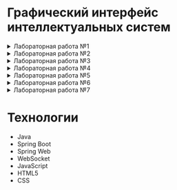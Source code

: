 # Графический интерфейс интеллектуальных систем
<details>
  <summary>Лабораторная работа №1</summary>

## Цель
Разработать элементарный графический редактор, реализующий построение отрезков с помощью алгоритма ЦДА, целочисленного алгоритма Брезенхема и алгоритма Ву. Вызов способа генерации отрезка задается из пункта меню и доступно через панель инструментов «Отрезки». В редакторе кроме режима генерации отрезков в пользовательском окне должен быть предусмотрен отладочный режим, где отображается пошаговое решение на дискретной сетке.
## Описание алгоритмов
### Цифровой Дифференциальный Анализатор
  Цифровой дифференциальный анализатор (ЦДА) – это алгоритм, основанный на аппроксимации прямой линии путем равномерного приращения координат. Он разбивает отрезок на равные шаги по одной из координат и вычисляет соответствующие значения другой координаты.
### Алгоритм Брезенхема
  Алгоритм Брезенхема основан на выборе оптимального пикселя с использованием целочисленных вычислений. В отличие от ЦДА, он исключает необходимость работы с дробными числами, используя пошаговое накопление ошибки, чтобы принять решение о том, какой пиксель закрасить на следующем шаге.
### Алгоритм Ву
Алгоритм Ву предназначен для построения сглаженных (антиалиасинговых) линий. В отличие от Брезенхема, который выбирает один пиксель на каждом шаге, Ву использует два соседних пикселя, назначая им разные уровни яркости, чтобы сгладить границы линии и уменьшить эффект "ступенек" (aliasing).
## Интерфейс
![image](https://github.com/user-attachments/assets/6c7a4c50-0ff6-4630-a76a-6684d665c26f)
## Реализация
### Цифровой Дифференциальный Анализатор
```java
  
    public static List<Pixel> generateLine(int x1, int y1, int x2, int y2) {
        List<Pixel> pixels = new ArrayList<>();

        int dx = x2 - x1;
        int dy = y2 - y1;
        int steps = Math.max(Math.abs(dx), Math.abs(dy));

        float xIncrement = (float) dx / steps;
        float yIncrement = (float) dy / steps;

        float x = x1;
        float y = y1;

        for (int i = 0; i <= steps; i++) {
            pixels.add(new Pixel(Math.round(x), Math.round(y), 255));
            x += xIncrement;
            y += yIncrement;
        }

        return pixels;
    }
```   
### Алгоритм Брезенхема
```java
  
    public static List<Pixel> generateLine(int x1, int y1, int x2, int y2) {
        List<Pixel> pixels = new ArrayList<>();

        int dx = Math.abs(x2 - x1);
        int dy = Math.abs(y2 - y1);
        int sx = (x1 < x2) ? 1 : -1;
        int sy = (y1 < y2) ? 1 : -1;
        int err = dx - dy;

        while (true) {
            pixels.add(new Pixel(x1, y1, 255));

            if (x1 == x2 && y1 == y2) break;

            int e2 = 2 * err;
            if (e2 > -dy) {
                err -= dy;
                x1 += sx;
            }
            if (e2 < dx) {
                err += dx;
                y1 += sy;
            }
        }

        return pixels;
    }
```
### Алгоритм Ву
```java
public static List<Pixel> generateLine(int x0, int y0, int x1, int y1) {
        List<Pixel> pixels = new ArrayList<>();

        boolean steep = Math.abs(y1 - y0) > Math.abs(x1 - x0);
        if (steep) {
            int temp = x0;
            x0 = y0;
            y0 = temp;

            temp = x1;
            x1 = y1;
            y1 = temp;
        }

        boolean reverse = x0 > x1;
        if (reverse) {
            int temp = x0;
            x0 = x1;
            x1 = temp;

            temp = y0;
            y0 = y1;
            y1 = temp;
        }

        float dx = x1 - x0;
        float dy = y1 - y0;
        float gradient = dx == 0 ? 1 : dy / dx;

        float xend = Math.round(x0);
        float yend = y0 + gradient * (xend - x0);
        float xgap = rfpart(x0 + 0.5f);
        int xpxl1 = (int) xend;
        int ypxl1 = ipart(yend);

        if (steep) {
            plot(pixels, ypxl1, xpxl1, rfpart(yend) * xgap);
            plot(pixels, ypxl1 + 1, xpxl1, fpart(yend) * xgap);
        } else {
            plot(pixels, xpxl1, ypxl1, rfpart(yend) * xgap);
            plot(pixels, xpxl1, ypxl1 + 1, fpart(yend) * xgap);
        }

        float intery = yend + gradient;

        xend = Math.round(x1);
        yend = y1 + gradient * (xend - x1);
        xgap = fpart(x1 + 0.5f);
        int xpxl2 = (int) xend;
        int ypxl2 = ipart(yend);

        if (steep) {
            plot(pixels, ypxl2, xpxl2, rfpart(yend) * xgap);
            plot(pixels, ypxl2 + 1, xpxl2, fpart(yend) * xgap);
        } else {
            plot(pixels, xpxl2, ypxl2, rfpart(yend) * xgap);
            plot(pixels, xpxl2, ypxl2 + 1, fpart(yend) * xgap);
        }

        if (steep) {
            for (int x = xpxl1 + 1; x < xpxl2; x++) {
                plot(pixels, ipart(intery), x, rfpart(intery));
                plot(pixels, ipart(intery) + 1, x, fpart(intery));
                intery += gradient;
            }
        } else {
            for (int x = xpxl1 + 1; x < xpxl2; x++) {
                plot(pixels, x, ipart(intery), rfpart(intery));
                plot(pixels, x, ipart(intery) + 1, fpart(intery));
                intery += gradient;
            }
        }

        if (reverse) {
            reverseList(pixels);
        }

        return pixels;
    }
```
## Вывод
В результате реализации графического редактора, использующего алгоритмы построения отрезков (ЦДА, Брезенхема и Ву), была создана система, обеспечивающая интерактивное рисование отрезков с возможностью отображения пошагового процесса.
</details>

<details>
  <summary>Лабораторная работа №2</summary>
  
## Цель
Разработать элементарный графический редактор, реализующий построение линий второго порядка. Вызов способа генерации линии второго порядка задается из пункта меню и доступно через панель инструментов «Линии 2-го порядка». В редакторе кроме режима генерации линий второго порядка в пользовательском окне должен быть предусмотрен отладочный режим, где отображается пошаговое решение на дискретной сетке.
## Описание алгоритмов
### Алгоритм для окружности
Алгоритм Брезенхэма для окружности основан на построении пикселей по восьмисимметрии. Вместо вычисления уравнения окружности, он использует целочисленные вычисления и пошаговое принятие решений.
### Алгоритм для элипса
Алгоритм Брезенхэма для эллипса — это целочисленный алгоритм растеризации эллипса. Он использует инкрементальный метод и основан на уравнении эллипса. Так как эллипс симметричен относительно обеих осей, достаточно вычислить точки только в одной четверти, а затем отразить их по симметрии.
### Алгоритм для гиперболы
Этот алгоритм реализует метод Брезенхема для рисования гиперболы. Он основан на пошаговом приближении гиперболы за счет целочисленных вычислений, что делает его быстрым и эффективным.
### Алгоритм для параболы
Этот алгоритм реализует метод Брезенхема для отрисовки параболы. Он использует дискретные (целочисленные) вычисления, что делает его быстрым и эффективным для растровой графики.
## Интерфейс
![image](https://github.com/user-attachments/assets/1bbc462a-8cad-4b44-84b0-3bbca60f7f4c)


## Реализация
### Алгоритм окружности
```java
public static List<Pixel> generateCircle(int xc, int yc, int x2, int y2) {
        int radius = (int) Math.sqrt(Math.pow(x2 - xc, 2) + Math.pow(y2 - yc, 2));
        List<Pixel> pixels = new ArrayList<>();

        int x = 0, y = radius;
        int d = 3 - 2 * radius;

        while (x <= y) {
            addSymmetricPixels(pixels, xc, yc, x, y);
            if (d < 0) {
                d += 4 * x + 6;
            } else {
                d += 4 * (x - y) + 10;
                y--;
            }
            x++;
        }
        return pixels;
    }
```
### Алгоритм элипса
```java
public static List<Pixel> generateEllipse(int xc, int yc, int rx, int ry) {
        rx = Math.abs(rx - xc);
        ry = Math.abs(ry - yc);
        List<Pixel> pixels = new ArrayList<>();

        int x = 0, y = ry;
        int rxSq = rx * rx;
        int rySq = ry * ry;
        int twoRxSq = 2 * rxSq;
        int twoRySq = 2 * rySq;

        int p;
        int px = 0;
        int py = twoRxSq * y;

        p = Math.round(rySq - (rxSq * ry) + (0.25f * rxSq));
        while (px < py) {
            addSymmetricPixels(pixels, xc, yc, x, y);
            x++;
            px += twoRySq;
            if (p < 0) {
                p += rySq + px;
            } else {
                y--;
                py -= twoRxSq;
                p += rySq + px - py;
            }
        }

        p = Math.round(rySq * (x + 0.5f) * (x + 0.5f) + rxSq * (y - 1) * (y - 1) - rxSq * rySq);
        while (y >= 0) {
            addSymmetricPixels(pixels, xc, yc, x, y);
            y--;
            py -= twoRxSq;
            if (p > 0) {
                p += rxSq - py;
            } else {
                x++;
                px += twoRySq;
                p += rxSq - py + px;
            }
        }

        return pixels;
    }
```
### Алгоритм гиперболы
```java
public static List<Pixel> generateHyperbola(int xc, int yc, int x2, int y2) {
        List<Pixel> pixels = new ArrayList<>();

        int a = Math.abs(x2 - xc);
        int b = Math.abs(y2 - yc);

        int x = a, y = 0;
        int a2 = a * a, b2 = b * b;
        int fx = 2 * b2 * x, fy = 2 * a2 * y;
        float d = b2 - a2 * (1 + 2 * b);

        while (fx > fy) {
            addSymmetricPixelsWithAntialiasing(pixels, xc, yc, x, y, a, b);
            y++;
            fy += 2 * a2;
            if (d < 0) {
                d += b2 + fy;
            } else {
                x++;
                fx -= 2 * b2;
                d += b2 + fy - fx;
            }
        }

        d = b2 * (x + 0.5f) * (x + 0.5f) + a2 * (y - 1) * (y - 1) - a2 * b2;
        while (x < 10 * a) {
            addSymmetricPixelsWithAntialiasing(pixels, xc, yc, x, y, a, b);
            x++;
            fx -= 2 * b2;
            if (d > 0) {
                d += a2 - fx;
            } else {
                y++;
                fy += 2 * a2;
                d += a2 - fx + fy;
            }
        }

        return pixels;
    }
```
### Алгоритм параболы
```java
public static List<Pixel> drawParabola(int x0, int y0, int a) {
        List<Pixel> points = new ArrayList<>();
        int signA = Integer.signum(a);
        a = Math.abs(a);

        int x = 0;
        int y = 0;
        int p = 1 - 2 * a;

        while (y <= 500) {
            points.add(new Pixel(x0 + x * signA, y0 + y, 1.0f));
            points.add(new Pixel(x0 + x * signA, y0 - y, 1.0f));

            if (p < 0) {
                p += 2 * y + 3;
            } else {
                x++;
                p += 2 * y + 3 - 4 * a;
            }
            y++;
        }

        if (signA < 0) {
            x = 0;
            y = 0;
            p = 1 - 2 * a;

            while (y <= 1000) {
                points.add(new Pixel(x0 - x, y0 + y, 1.0f));
                points.add(new Pixel(x0 - x, y0 - y, 1.0f));

                if (p < 0) {
                    p += 2 * y + 3;
                } else {
                    x++;
                    p += 2 * y + 3 - 4 * a;
                }
                y++;
            }
        }

        return points;
    }
```
## Вывод
В результате разработки графического редактора, были добавлены возможности отрисовки таких объектов как: **окружность**, **элипс**, **парабола** и **гипербола**.
</details>

<details>
  <summary>Лабораторная работа №3</summary>

## Цель
Разработать элементарный графический редактор, реализующий построение параметрических кривых, используя форму Эрмита, форму Безье и B-сплайн.
## Описание алгоритмов
### Кривая Эрмита 
Метод построения кривых, использующий начальные и конечные точки, а также касательные в этих точках.
### Кривая Безье 
Параметрическая кривая, определяемая опорными точками, с использованием полиномиальных функций.
### B-сплайн
Гибкий метод построения кривых, который позволяет более плавно контролировать форму кривой за счет весовых коэффициентов.
## Интерфейс
![image](https://github.com/user-attachments/assets/99e4c066-85c3-43b8-9418-49ab0eb62047)

## Реализация
### Кривая Эрмита
```java
public static List<Pixel> drawHermiteCurve(Pixel P0, Pixel P1, Pixel T0, Pixel T1, int numPoints) {
        List<Pixel> curve = new ArrayList<>();

        for (int i = 0; i <= numPoints; i++) {
            float t = (float) i / numPoints;

            float h00 = 2 * t * t * t - 3 * t * t + 1;
            float h10 = t * t * t - 2 * t * t + t;
            float h01 = -2 * t * t * t + 3 * t * t;
            float h11 = t * t * t - t * t;

            int x = Math.round(P0.x * h00 + T0.x * h10 + P1.x * h01 + T1.x * h11);
            int y = Math.round(P0.y * h00 + T0.y * h10 + P1.y * h01 + T1.y * h11);

            curve.add(new Pixel(x, y, 1.0f));
        }

        return curve;
    }
```
### Кривая Безье
```java
public static Pixel calculateBezierPoint(List<Pixel> controlPoints, float t) {
        int n = controlPoints.size() - 1;
        float x = 0, y = 0;

        for (int i = 0; i <= n; i++) {
            float coefficient = binomialCoefficient(n, i) * (float) Math.pow(1 - t, n - i) * (float) Math.pow(t, i);
            x += coefficient * controlPoints.get(i).x;
            y += coefficient * controlPoints.get(i).y;
        }

        return new Pixel((int) x, (int) y, 0);
    }

    private static int binomialCoefficient(int n, int k) {
        if (k < 0 || k > n) {
            return 0;
        }
        if (k == 0 || k == n) {
            return 1;
        }
        k = Math.min(k, n - k);
        int result = 1;
        for (int i = 1; i <= k; i++) {
            result = result * (n - k + i) / i;
        }
        return result;
    }

    public static List<Pixel> generateBezierCurve(List<Pixel> controlPoints, int numPoints) {
        List<Pixel> curve = new ArrayList<>();
        for (int i = 0; i <= numPoints; i++) {
            float t = i / (float) numPoints;
            curve.add(calculateBezierPoint(controlPoints, t));
        }
        return curve;
    }
```
### B-сплайн
```java
public static Pixel calculateBSplinePoint(List<Pixel> controlPoints, float[] knots, float t, int degree) {
        int n = controlPoints.size() - 1;
        int[] span = findSpan(n, degree, t, knots);
        float[] basis = calculateBasisFunctions(span[0], t, degree, knots);

        float x = 0, y = 0;
        for (int i = 0; i <= degree; i++) {
            x += basis[i] * controlPoints.get(span[0] - degree + i).x;
            y += basis[i] * controlPoints.get(span[0] - degree + i).y;
        }

        return new Pixel((int) x, (int) y, 0);
    }

    private static int[] findSpan(int n, int degree, float t, float[] knots) {
        if (t >= knots[n + 1]) {
            return new int[]{n};
        }
        if (t <= knots[degree]) {
            return new int[]{degree};
        }

        int low = degree;
        int high = n + 1;
        int mid = (low + high) / 2;

        while (t < knots[mid] || t >= knots[mid + 1]) {
            if (t < knots[mid]) {
                high = mid;
            } else {
                low = mid;
            }
            mid = (low + high) / 2;
        }

        return new int[]{mid};
    }

    private static float[] calculateBasisFunctions(int span, float t, int degree, float[] knots) {
        float[] basis = new float[degree + 1];
        float[] left = new float[degree + 1];
        float[] right = new float[degree + 1];

        basis[0] = 1.0f;

        for (int j = 1; j <= degree; j++) {
            left[j] = t - knots[span + 1 - j];
            right[j] = knots[span + j] - t;

            float saved = 0.0f;

            for (int r = 0; r < j; r++) {
                float temp = basis[r] / (right[r + 1] + left[j - r]);
                basis[r] = saved + right[r + 1] * temp;
                saved = left[j - r] * temp;
            }

            basis[j] = saved;
        }

        return basis;
    }

    public static List<Pixel> generateBSpline(List<Pixel> controlPoints, float[] knots, int degree, int numPoints) {
        List<Pixel> curve = new ArrayList<>();
        float tMin = knots[degree];
        float tMax = knots[knots.length - degree - 1];

        for (int i = 0; i <= numPoints; i++) {
            float t = tMin + (tMax - tMin) * i / numPoints;
            curve.add(calculateBSplinePoint(controlPoints, knots, t, degree));
        }

        return curve;
    }
```
## Вывод
Разработанный графический редактор успешно реализует построение параметрических кривых Эрмита, Безье и B-сплайнов. Добавлена возможность корректировки опорных точек и состыковки сегментов. Реализованы базовые функции матричных вычислений для работы с кривыми.
</details>

<details>
  <summary>Лабораторная работа №4</summary>

## Цель
Разработать графическую программу, выполняющую следующие геометрические преобразования над трехмерным объектом: перемещение, поворот, скалирование, отображение, перспектива. В программе должно быть предусмотрено считывание координат 3D объекта из текстового файла, обработка клавиатуры и выполнение геометрических преобразований в зависимости от нажатых клавиш. Все преобразования следует производить с использованием матричного аппарата и представления координат в однородных координатах.
## Описание алгоритмов
### Аффинные преобразования
Это класс геометрических преобразований в пространстве, которые сохраняют прямые линии и параллельность. Они широко используются в компьютерной графике, машинном обучении, физике и других областях для изменения положения, размера, ориентации и формы объектов.
### Однородные координаты
Это система координат, которая позволяет выполнять преобразования, такие как перемещение, поворот и масштабирование, с использованием матриц.
### Матрицы преобразования
Это инструменты, используемые для осуществления различных геометрических изменений объектов в пространстве.
## Интерфейс
![image](https://github.com/user-attachments/assets/f0ae2920-e053-4c5c-9b15-3894b83dc317)

## Вывод
В процессе выполнения лабораторной работы были изучены основные методы графической визуализации и трансформации трехмерных объектов. Практическая реализация графического редактора на основе матричных преобразований предоставила ценные навыки в области компьютерной графики и геометрии. Основное внимание было уделено использованию однородных координат и их преобразованию, что является ключевым для работы с трехмерной графикой.
</details>

<details>
  <summary>Лабораторная работа №5</summary>

## Цель
Разработать элементарный графический редактор, реализующий построение полигонов. Реализованная программа должна уметь проверять полигон на выпуклость, находить его внутренние нормали. Программа должна выполнять построение выпуклых оболочек методом обхода Грэхема и методом Джарвиса. Выбор метода задается из пункта меню и должен быть доступен через панель инструментов «Построение полигонов». Графический редактор должен позволять рисовать линии первого порядка (лабораторная работа №1) и определять точки пересечения отрезка со стороной полигона, также программа должна определять принадлежность введенной точки полигону.
## Описание алгоритмов
Для проверки полигона на выпуклость используется алгоритм, основанный на определении направления поворота для каждой тройки последовательных вершин полигона. Если все тройки вершин имеют одинаковое направление поворота, то полигон является выпуклым.
### Метод обхода Грэхема
Алгоритм, который строит выпуклую оболочку, обходя точки в порядке увеличения угла относительно начальной точки.
### Метод Джарвиса
Алгоритм, который строит выпуклую оболочку, последовательно находя точки с наименьшим углом относительно предыдущей точки.
## Интерфейс
![image](https://github.com/user-attachments/assets/05119966-68cb-45f7-a21f-afa647cb7d1e)

## Реализация
### Метод обхода Грэхема
```java
    private static Pixel findMinYPoint(List<Pixel> points) {
        Pixel minYPoint = points.get(0);
        for (Pixel p : points) {
            if (p.y < minYPoint.y || (p.y == minYPoint.y && p.x < minYPoint.x)) {
                minYPoint = p;
            }
        }
        return minYPoint;
    }

    private static double polarAngle(Pixel p0, Pixel p1) {
        return Math.atan2(p1.y - p0.y, p1.x - p0.x);
    }

    private static int distanceSq(Pixel p1, Pixel p2) {
        return (p1.x - p2.x) * (p1.x - p2.x) + (p1.y - p2.y) * (p1.y - p2.y);
    }

    private static int orientation(Pixel p, Pixel q, Pixel r) {
        int val = (q.y - p.y) * (r.x - q.x) - (q.x - p.x) * (r.y - q.y);
        if (val == 0) return 0;
        return (val > 0) ? 1 : 2;
    }

    public static List<Pixel> convexHull(List<Pixel> points) {
        if (points.size() < 3) return points;

        Pixel minYPoint = findMinYPoint(points);

        points.sort((p1, p2) -> {
            double angle1 = polarAngle(minYPoint, p1);
            double angle2 = polarAngle(minYPoint, p2);
            if (angle1 < angle2) return -1;
            if (angle1 > angle2) return 1;
            return Integer.compare(distanceSq(minYPoint, p1), distanceSq(minYPoint, p2));
        });

        Stack<Pixel> hull = new Stack<>();
        hull.push(points.get(0));
        hull.push(points.get(1));

        for (int i = 2; i < points.size(); i++) {
            while (hull.size() > 1 && orientation(hull.get(hull.size() - 2), hull.peek(), points.get(i)) != 2) {
                hull.pop();
            }
            hull.push(points.get(i));
        }

        return new ArrayList<>(hull);
    }
```   
### Метод Джарвиса
```java
public static List<Pixel> convexHull(List<Pixel> points) {
        if (points.size() < 3) {
            throw new IllegalArgumentException("Для построения выпуклой оболочки нужно минимум 3 точки.");
        }

        List<Pixel> hull = new ArrayList<>();

        Pixel leftmost = points.get(0);
        for (Pixel p : points) {
            if (p.x < leftmost.x || (p.x == leftmost.x && p.y < leftmost.y)) {
                leftmost = p;
            }
        }

        Pixel current = leftmost;
        do {
            hull.add(current);
            Pixel next = points.get(0);

            for (Pixel p : points) {
                if (p == current) continue;
                int cross = orientation(current, next, p);
                if (next == current || cross == -1 || (cross == 0 && distance(current, p) > distance(current, next))) {
                    next = p;
                }
            }

            current = next;
        } while (current != leftmost);

        return hull;
    }

    private static int orientation(Pixel a, Pixel b, Pixel c) {
        int val = (b.y - a.y) * (c.x - b.x) - (b.x - a.x) * (c.y - b.y);
        if (val == 0) return 0;
        return (val > 0) ? 1 : -1;
    }

    private static int distance(Pixel a, Pixel b) {
        return (a.x - b.x) * (a.x - b.x) + (a.y - b.y) * (a.y - b.y);
    }
```
### Проверка выпуклости
```java
public static boolean isConvex(List<Pixel> polygon) {
        if (polygon.size() < 3) {
            throw new IllegalArgumentException("Полигон должен содержать минимум 3 точки.");
        }

        int n = polygon.size();
        int sign = 0;

        for (int i = 0; i < n; i++) {
            Pixel a = polygon.get(i);
            Pixel b = polygon.get((i + 1) % n);
            Pixel c = polygon.get((i + 2) % n);

            float crossProduct = (b.x - a.x) * (c.y - b.y) - (b.y - a.y) * (c.x - b.x);

            if (sign == 0) {
                if (crossProduct > 0) {
                    sign = 1;
                } else if (crossProduct < 0) {
                    sign = -1;
                }
            } else {
                if ((crossProduct > 0 && sign == -1) || (crossProduct < 0 && sign == 1)) {
                    return false;
                }
            }
        }

        return true;
    }
```
### Проверка пересечений
```java
public static List<Pixel> findIntersections(Pixel lineStart, Pixel lineEnd, List<Pixel> polygon) {
        List<Pixel> intersections = new ArrayList<>();

        for (int i = 0; i < polygon.size(); i++) {
            Pixel a = polygon.get(i);
            Pixel b = polygon.get((i + 1) % polygon.size());

            Pixel intersection = findIntersection(lineStart, lineEnd, a, b);
            if (intersection != null) {
                intersections.add(intersection);
            }
        }

        return intersections;
    }

    private static Pixel findIntersection(Pixel p1, Pixel p2, Pixel p3, Pixel p4) {
        int d1 = direction(p3, p4, p1);
        int d2 = direction(p3, p4, p2);
        int d3 = direction(p1, p2, p3);
        int d4 = direction(p1, p2, p4);

        if (((d1 > 0 && d2 < 0) || (d1 < 0 && d2 > 0)) && ((d3 > 0 && d4 < 0) || (d3 < 0 && d4 > 0))) {
            double a1 = p2.y - p1.y;
            double b1 = p1.x - p2.x;
            double c1 = a1 * p1.x + b1 * p1.y;

            double a2 = p4.y - p3.y;
            double b2 = p3.x - p4.x;
            double c2 = a2 * p3.x + b2 * p3.y;

            double determinant = a1 * b2 - a2 * b1;

            if (determinant != 0) {
                double x = (b2 * c1 - b1 * c2) / determinant;
                double y = (a1 * c2 - a2 * c1) / determinant;
                return new Pixel((int) Math.round(x), (int) Math.round(y), 1.0f);
            }
        }

        return null;
    }

    private static int direction(Pixel a, Pixel b, Pixel c) {
        return (b.x - a.x) * (c.y - a.y) - (b.y - a.y) * (c.x - a.x);
    }
```
### Проверка нормалей
```java
public static List<Pixel> calculateInnerNormals(List<Pixel> polygon) {
        if (polygon.size() < 3) {
            throw new IllegalArgumentException("Полигон должен содержать минимум 3 точки.");
        }

        List<Pixel> normals = new ArrayList<>();
        int n = polygon.size();

        for (int i = 0; i < n; i++) {
            Pixel a = polygon.get(i);
            Pixel b = polygon.get((i + 1) % n);

            int dx = b.x - a.x;
            int dy = b.y - a.y;

            int nx = -dy;
            int ny = dx;

            Pixel c = polygon.get((i + 2) % n);
            int crossProduct = (b.x - a.x) * (c.y - b.y) - (b.y - a.y) * (c.x - b.x);

            if (crossProduct < 0) {
                nx = -nx;
                ny = -ny;
            }

            double length = Math.sqrt(nx * nx + ny * ny);
            if (length > 0) {
                nx = (int) (nx / length * 100);
                ny = (int) (ny / length * 100);
            }

            normals.add(new Pixel(nx, ny, 0));
        }

        return normals;
    }
```
### Проверка точек
```java
 public static boolean isPointInPolygon(Pixel point, List<Pixel> polygon) {
        if (polygon.size() < 3) {
            throw new IllegalArgumentException("Полигон должен содержать минимум 3 точки.");
        }

        boolean inside = false;
        int n = polygon.size();

        for (int i = 0, j = n - 1; i < n; j = i++) {
            Pixel a = polygon.get(i);
            Pixel b = polygon.get(j);

            if (isPointOnSegment(a, b, point)) {
                return true;
            }

            if ((a.y > point.y) != (b.y > point.y)) {
                double intersectX = (double) ((b.x - a.x) * (point.y - a.y)) / (b.y - a.y) + a.x;
                if (point.x <= intersectX) {
                    inside = !inside;
                }
            }
        }

        return inside;
    }

    private static boolean isPointOnSegment(Pixel a, Pixel b, Pixel p) {
        int crossProduct = (p.y - a.y) * (b.x - a.x) - (p.x - a.x) * (b.y - a.y);
        if (Math.abs(crossProduct) != 0) {
            return false;
        }

        int dotProduct = (p.x - a.x) * (b.x - a.x) + (p.y - a.y) * (b.y - a.y);
        if (dotProduct < 0) {
            return false;
        }

        int squaredLength = (b.x - a.x) * (b.x - a.x) + (b.y - a.y) * (b.y - a.y);
        return dotProduct <= squaredLength;
    }
```

## Вывод
В ходе работы были реализованы алгоритмы Джарвиса и Грэхэма для построения выпуклой оболочки, а также алгоритм поиска пересечения полигона с прямой. Программа предоставляет графический интерфейс для визуализации работы алгоритмов и взаимодействия с пользователем.
</details>

<details>
  <summary>Лабораторная работа №6</summary>
## Цель
Целью данной лабораторной работы является разработка элементарного графического редактора, который позволяет выполнять построение полигонов и их заполнение с использованием различных алгоритмов растровой развертки и заполнения с затравкой. Программа должна поддерживать режим отладки для визуализации пошагового выполнения алгоритмов.
## Алгоритмы
### Алгоритм растровой развертки с упорядоченным списком рёбер
Сначала строится список рёбер (Edge Table, ET), отсортированный по y-координате нижнего конца рёбер.

Каждое ребро содержит:
- Верхнюю и нижнюю y-координаты,
- x-координату начальной точки,
- Обратную величину наклона (dx/dy).
- 
Далее выполняется проход построчно, начиная от минимального y к максимальному:
1. Добавляются рёбра из списка, если их нижний конец достигнут.
2. Удаляются рёбра, если их верхний конец достигнут.
3. Сортируется текущий список активных рёбер.
4. Выполняется заливка между парами пересечений.
5. x-координаты рёбер обновляются (x += dx/dy).
### Алгоритм растровой развертки с использованием списка активных рёбер
Вместо хранения всех рёбер сразу, ведётся только список активных рёбер.

Алгоритм работы:
1. Рёбра, начинающиеся на текущей строке, добавляются в AET.
2. Все рёбра, у которых ymax совпадает с текущим y, удаляются.
3. В AET рёбра сортируются по x-координате.
4. Выполняется заливка между парами пересечений.
5. Обновляются x-координаты активных рёбер (x += dx/dy).
6. Повторяется, пока не будет обработан весь многоугольник.
Этот метод динамически обновляет список активных рёбер, что делает его эффективным.
### Простой алгоритм заполнения с затравкой
Применяется для заливки замкнутых областей.

Выбирается затравочная точка внутри области. Затем рекурсивно или с помощью стека проверяются соседние пиксели:
- Если они имеют исходный цвет, то перекрашиваются в новый.
- Для каждого изменённого пикселя проверяются его соседи.
- Алгоритм продолжается, пока вся область не будет закрашена.
  
Недостатки:
- Рекурсивный вариант может привести к переполнению стека.
- Медленно работает на сложных формах.
### Построчный алгоритм заполнения с затравкой
Оптимизированная версия Flood Fill, использующая построчную заливку.

Алгоритм работы:
1. Выбирается затравочная точка.
2. Определяется горизонтальный отрезок пикселей в этой строке, который можно закрасить (до границы).
3. Заполняется найденный отрезок.
4. В стек добавляются затравочные точки соседних строк (над и под текущей).
5. Повторяется, пока не будут обработаны все пиксели.

Преимущества:
- Избегает переполнения стека.
- Работает быстрее обычного Flood Fill.
## Интерфейс

## Реализация
### Алгоритм растровой развертки с упорядоченным списком рёбер
```java
    public static List<Point> fillPolygon(List<Point> polygon) {
        List<Point> filledPixels = new ArrayList<>();

        if (polygon.size() < 3) {
            return filledPixels;
        }

        int minY = polygon.get(0).y;
        int maxY = polygon.get(0).y;
        for (Point p : polygon) {
            if (p.y < minY) minY = p.y;
            if (p.y > maxY) maxY = p.y;
        }

        List<Edge> edges = new ArrayList<>();
        for (int i = 0; i < polygon.size(); i++) {
            Point p1 = polygon.get(i);
            Point p2 = polygon.get((i + 1) % polygon.size());

            if (p1.y != p2.y) {
                Edge edge = new Edge(p1, p2);
                edges.add(edge);
            }
        }

        for (int y = minY; y <= maxY; y++) {
            List<Integer> intersections = new ArrayList<>();

            for (Edge edge : edges) {
                if (y >= edge.minY && y < edge.maxY) {
                    int x = (int) (edge.x + (y - edge.y1) * edge.slope);
                    intersections.add(x);
                }
            }

            Collections.sort(intersections);

            for (int i = 0; i < intersections.size(); i += 2) {
                int xStart = intersections.get(i);
                int xEnd = intersections.get(i + 1);

                for (int x = xStart; x <= xEnd; x++) {
                    filledPixels.add(new Point(x, y));
                }
            }
        }

        return filledPixels;
    }
```
### Алгоритм растровой развертки с использованием списка активных рёбер
```java
    public static List<Point> fillPolygon(List<Point> polygon) {
        List<Point> filledPixels = new ArrayList<>();

        if (polygon.isEmpty()) {
            return filledPixels;
        }

        int yMin = Integer.MAX_VALUE;
        int yMax = Integer.MIN_VALUE;
        for (Point p : polygon) {
            if (p.y < yMin) yMin = p.y;
            if (p.y > yMax) yMax = p.y;
        }

        Map<Integer, List<Edge>> edgeTable = new HashMap<>();
        for (int i = 0; i < polygon.size(); i++) {
            Point p1 = polygon.get(i);
            Point p2 = polygon.get((i + 1) % polygon.size());

            if (p1.y == p2.y) continue;

            Edge edge = new Edge(Math.max(p1.y, p2.y), p1.y < p2.y ? p1.x : p2.x, (float) (p2.x - p1.x) / (p2.y - p1.y));
            int yStart = Math.min(p1.y, p2.y);

            if (!edgeTable.containsKey(yStart)) {
                edgeTable.put(yStart, new ArrayList<>());
            }
            edgeTable.get(yStart).add(edge);
        }

        List<Edge> activeEdges = new ArrayList<>();

        for (int y = yMin; y <= yMax; y++) {
            if (edgeTable.containsKey(y)) {
                activeEdges.addAll(edgeTable.get(y));
            }

            int finalY = y;
            activeEdges.removeIf(edge -> edge.yMax <= finalY);

            activeEdges.sort(Comparator.comparing(edge -> edge.x));

            for (int i = 0; i < activeEdges.size(); i += 2) {
                int xStart = (int) Math.ceil(activeEdges.get(i).x);
                int xEnd = (int) Math.floor(activeEdges.get(i + 1).x);

                for (int x = xStart; x <= xEnd; x++) {
                    filledPixels.add(new Point(x, y));
                }
            }

            for (Edge edge : activeEdges) {
                edge.x += edge.slope;
            }
        }

        return filledPixels;
    }
```
### Простой алгоритм заполнения с затравкой
```java
    public static List<Point> fillPolygon(List<Point> polygon, Point seed) {
        List<Point> filledPixels = new ArrayList<>();
        if (polygon.isEmpty() || seed == null) {
            return filledPixels;
        }

        int xMin = Integer.MAX_VALUE, xMax = Integer.MIN_VALUE;
        int yMin = Integer.MAX_VALUE, yMax = Integer.MIN_VALUE;
        for (Point p : polygon) {
            if (p.x < xMin) xMin = p.x;
            if (p.x > xMax) xMax = p.x;
            if (p.y < yMin) yMin = p.y;
            if (p.y > yMax) yMax = p.y;
        }

        boolean[][] visited = new boolean[yMax - yMin + 1][xMax - xMin + 1];

        Stack<Point> stack = new Stack<>();
        stack.push(seed);

        while (!stack.isEmpty()) {
            Point current = stack.pop();
            int x = current.x;
            int y = current.y;

            if (x >= xMin && x <= xMax && y >= yMin && y <= yMax && !visited[y - yMin][x - xMin]) {
                if (isPointInsidePolygon(polygon, current)) {
                    visited[y - yMin][x - xMin] = true;
                    filledPixels.add(new Point(x, y));

                    stack.push(new Point(x + 1, y));
                    stack.push(new Point(x - 1, y));
                    stack.push(new Point(x, y + 1));
                    stack.push(new Point(x, y - 1));
                }
            }
        }

        return filledPixels;
    }
```
### Построчный алгоритм заполнения с затравкой
```java
    public static List<Point> fillPolygon(List<Point> polygon) {
        List<Point> filledPixels = new ArrayList<>();

        if (polygon.size() < 3) {
            return filledPixels;
        }

        int minY = polygon.get(0).y;
        int maxY = polygon.get(0).y;
        for (Point p : polygon) {
            if (p.y < minY) minY = p.y;
            if (p.y > maxY) maxY = p.y;
        }

        List<Edge> edges = new ArrayList<>();
        for (int i = 0; i < polygon.size(); i++) {
            Point p1 = polygon.get(i);
            Point p2 = polygon.get((i + 1) % polygon.size());

            if (p1.y != p2.y) {
                Edge edge = new Edge(p1, p2);
                edges.add(edge);
            }
        }

        for (int y = minY; y <= maxY; y++) {
            List<Integer> intersections = new ArrayList<>();

            for (Edge edge : edges) {
                if (y >= edge.minY && y < edge.maxY) {
                    int x = (int) (edge.x + (y - edge.y1) * edge.slope);
                    intersections.add(x);
                }
            }

            Collections.sort(intersections);

            for (int i = 0; i < intersections.size(); i += 2) {
                int xStart = intersections.get(i);
                int xEnd = intersections.get(i + 1);

                for (int x = xStart; x <= xEnd; x++) {
                    filledPixels.add(new Point(x, y));
                }
            }
        }

        return filledPixels;
    }
```
</details>

<details>
  <summary>Лабораторная работа №7</summary>
## Цель
Целью данной лабораторной работы является разработка графической программы, которая выполняет триангуляцию Делоне и строит диаграмму Вороного по заданному набору точек.
## Алгоритмы
### Триангуляция Делоне
Триангуляция Делоне — это разбиение множества точек на плоскости на треугольники таким образом, что ни одна точка не попадает внутрь описанной окружности любого треугольника. Это обеспечивает максимальную равномерность треугольников и минимизирует "острые" углы.
### Диаграмма Вороного
Диаграмма Вороного — это разбиение плоскости на области (ячейки), где каждая ячейка соответствует одной точке из заданного множества. Все точки внутри ячейки ближе к соответствующей точке, чем к любой другой точке из множества.
## Интерфейс

## Реализация
### Триангуляция Делоне
```java
private void performTriangulation(List<Pixel> points) {
        int minX = Integer.MAX_VALUE, minY = Integer.MAX_VALUE;
        int maxX = Integer.MIN_VALUE, maxY = Integer.MIN_VALUE;

        for (Pixel p : points) {
            minX = Math.min(minX, p.getX());
            minY = Math.min(minY, p.getY());
            maxX = Math.max(maxX, p.getX());
            maxY = Math.max(maxY, p.getY());
        }

        int dx = maxX - minX;
        int dy = maxY - minY;
        int deltaMax = Math.max(dx, dy) * 10;

        Pixel p1 = new Pixel(minX - deltaMax, minY - deltaMax);
        Pixel p2 = new Pixel(minX + deltaMax, minY - deltaMax);
        Pixel p3 = new Pixel(minX, minY + deltaMax * 2);

        Triangle superTriangle = new Triangle(p1, p2, p3);
        triangles.add(superTriangle);

        for (Pixel p : points) {
            List<Triangle> badTriangles = new ArrayList<>();
            List<Edge> edges = new ArrayList<>();

            for (Triangle t : triangles) {
                if (t.containsInCircumcircle(p)) {
                    badTriangles.add(t);
                    edges.addAll(t.getEdges());
                }
            }

            triangles.removeAll(badTriangles);

            edges = removeDuplicateEdges(edges);

            for (Edge edge : edges) {
                triangles.add(new Triangle(edge.getA(), edge.getB(), p));
            }
        }

        triangles.removeIf(t -> t.hasVertex(p1) || t.hasVertex(p2) || t.hasVertex(p3));
    }
```
### Диаграмма Вороного
```java
    public List<LineSegment> getVoronoiEdges(List<Triangle> triangles, Rectangle boundingBox) {
        Map<Edge, List<Triangle>> edgeTriangleMap = new HashMap<>();
        for (Triangle t : triangles) {
            for (Edge edge : t.getEdges()) {
                edgeTriangleMap.computeIfAbsent(edge, k -> new ArrayList<>()).add(t);
            }
        }

        List<LineSegment> voronoiEdges = new ArrayList<>();

        for (Map.Entry<Edge, List<Triangle>> entry : edgeTriangleMap.entrySet()) {
            List<Triangle> adjacentTriangles = entry.getValue();
            if (adjacentTriangles.size() == 2) {
                Pixel cc1 = adjacentTriangles.get(0).getCircumcenter();
                Pixel cc2 = adjacentTriangles.get(1).getCircumcenter();
                voronoiEdges.add(new LineSegment(cc1, cc2));
            } else if (adjacentTriangles.size() == 1) {
                Triangle t = adjacentTriangles.get(0);
                Pixel cc = t.getCircumcenter();

                Pixel p1 = entry.getKey().getA();
                Pixel p2 = entry.getKey().getB();

                double ex = p2.getX() - p1.getX();
                double ey = p2.getY() - p1.getY();

                double cand1X = -ey;
                double cand2Y = -ex;

                Pixel p3 = t.getThirdVertex(entry.getKey());
                double dot1 = cand1X * (p3.getX() - cc.getX()) + ex * (p3.getY() - cc.getY());
                double dot2 = ey * (p3.getX() - cc.getX()) + cand2Y * (p3.getY() - cc.getY());
                double chosenDx, chosenDy;
                if (dot1 < dot2) {
                    chosenDx = cand1X;
                    chosenDy = ex;
                } else {
                    chosenDx = ey;
                    chosenDy = cand2Y;
                }
                double len = sqrt(chosenDx * chosenDx + chosenDy * chosenDy);
                if (len != 0) {
                    chosenDx /= len;
                    chosenDy /= len;
                }
                Pixel ccExtended = intersectRayWithRectangle(cc, chosenDx, chosenDy, boundingBox);
                voronoiEdges.add(new LineSegment(cc, ccExtended));
            }
        }
        return voronoiEdges;
    }
```
</details>

# Технологии
- Java
- Spring Boot
- Spring Web
- WebSocket
- JavaScript
- HTML5
- CSS
